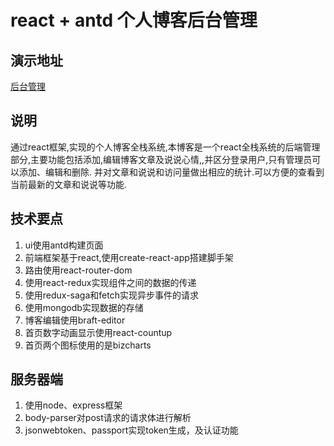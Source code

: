# react + antd 个人博客后台管理
## 演示地址
 [后台管理](http://www.zhangweijie.com.cn/admin)

## 说明
通过react框架,实现的个人博客全栈系统,本博客是一个react全栈系统的后端管理部分,主要功能包括添加,编辑博客文章及说说心情,,并区分登录用户,只有管理员可以添加、编辑和删除. 并对文章和说说和访问量做出相应的统计.可以方便的查看到当前最新的文章和说说等功能.




## 技术要点
1. ui使用antd构建页面
2. 前端框架基于react,使用create-react-app搭建脚手架
3. 路由使用react-router-dom
4. 使用react-redux实现组件之间的数据的传递
5. 使用redux-saga和fetch实现异步事件的请求
6. 使用mongodb实现数据的存储
7. 博客编辑使用braft-editor
8. 首页数字动画显示使用react-countup
9. 首页两个图标使用的是bizcharts 

## 服务器端
1. 使用node、express框架
2. body-parser对post请求的请求体进行解析
3. jsonwebtoken、passport实现token生成，及认证功能



